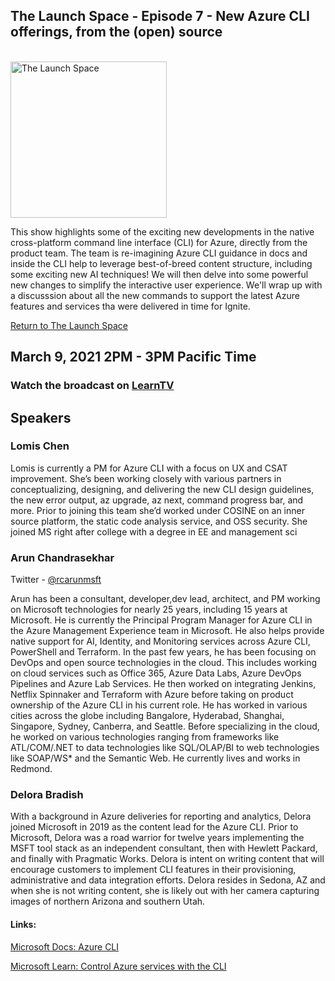 ## The Launch Space - Episode 7 - New Azure CLI offerings, from the (open) source  
<br/>
<img src="../media/LaunchSpace_Logo-Large_github.png" ant="launchspace logo" title="The Launch Space" width="250">


This show highlights some of the exciting new developments in the native cross-platform command line interface (CLI) for Azure, directly from the product team. The team is re-imagining Azure CLI guidance in docs and inside the CLI help to leverage best-of-breed content structure, including some exciting new AI techniques! We will then delve into some powerful new changes to simplify the interactive user experience. We'll wrap up with a discusssion about all the new commands to support the latest Azure features and services tha were delivered in time for Ignite.

[Return to The Launch Space](../README.md)
<br/>

## March 9, 2021 2PM - 3PM Pacific Time

### Watch the broadcast on [LearnTV](http://aka.ms/learntv)

## Speakers 

### Lomis Chen

Lomis is currently a PM for Azure CLI with a focus on UX and CSAT improvement. She’s been working closely with various partners in conceptualizing, designing, and delivering the new CLI design guidelines, the new error output, az upgrade, az next, command progress bar, and more. Prior to joining this team she’d worked under COSINE on an inner source platform, the static code analysis service, and OSS security. She joined MS right after college with a degree in EE and management sci

### Arun Chandrasekhar

Twitter - [@rcarunmsft](https://twitter.com/rcarunmsft)

Arun has been a consultant, developer,dev lead, architect, and PM working on Microsoft technologies for nearly 25 years, including 15 years at Microsoft. He is currently the Principal Program Manager for Azure CLI in the Azure Management Experience team in Microsoft. He also helps provide native support for AI, Identity, and Monitoring services across Azure CLI, PowerShell and Terraform. In the past few years, he has been focusing on DevOps and open source technologies in the cloud. This includes working on cloud services such as Office 365, Azure Data Labs, Azure DevOps Pipelines and Azure Lab Services. He then worked on integrating Jenkins, Netflix Spinnaker and Terraform with Azure before taking on product ownership of the Azure CLI in his current role. He has worked in various cities across the globe including Bangalore, Hyderabad, Shanghai, Singapore, Sydney, Canberra, and Seattle. Before specializing in the cloud, he worked on various technologies ranging from frameworks like ATL/COM/.NET to data technologies like SQL/OLAP/BI to web technologies like SOAP/WS* and the Semantic Web. He currently lives and works in Redmond.

### Delora Bradish

With a background in Azure deliveries for reporting and analytics, Delora joined Microsoft in 2019 as the content lead for the Azure CLI.  Prior to Microsoft, Delora was a road warrior for twelve years implementing the MSFT tool stack as an independent consultant, then with Hewlett Packard, and finally with Pragmatic Works.  Delora is intent on writing content that will encourage customers to implement CLI features in their provisioning, administrative and data integration efforts.  Delora resides in Sedona, AZ and when she is not writing content, she is likely out with her camera capturing images of northern Arizona and southern Utah.




#### Links: 

[Microsoft Docs: Azure CLI](https://cda.ms/1Z1)

[Microsoft Learn: Control Azure services with the CLI](https://cda.ms/1Z2)